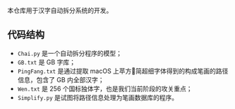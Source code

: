 本仓库用于汉字自动拆分系统的开发。

## 代码结构

- `Chai.py` 是一个自动拆分程序的模型；
- `GB.txt` 是 GB 字库；
- `PingFang.txt` 是通过提取 macOS 上苹方简超细字体得到的构成笔画的路径信息，包含了 GB 内全部汉字；
- `Wen.txt` 是 256 个国标独体字，也是我们当前阶段的攻关重点；
- `Simplify.py` 是试图将路径信息处理为笔画数据库的程序。